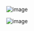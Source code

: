 ![image](https://github.com/ShafiaNaseer/pointofsale/assets/114329539/9753dc96-982e-44ab-9153-e4105ba26276)

![image](https://github.com/ShafiaNaseer/pointofsale/assets/114329539/00249ba1-672e-4d43-b71f-af10f1a97eb2)
